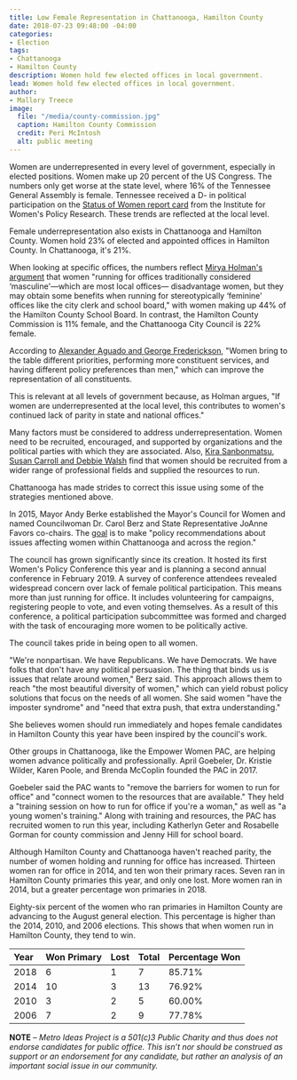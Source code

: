```yaml
---
title: Low Female Representation in Chattanooga, Hamilton County
date: 2018-07-23 09:48:00 -04:00
categories:
- Election
tags:
- Chattanooga
- Hamilton County
description: Women hold few elected offices in local government.
lead: Women hold few elected offices in local government.
author:
- Mallory Treece
image:
  file: "/media/county-commission.jpg"
  caption: Hamilton County Commission
  credit: Peri McIntosh
  alt: public meeting
---
```


Women are underrepresented in every level of government, especially in elected positions. Women make up 20 percent of the US Congress. The numbers only get worse at the state level, where 16% of the Tennessee General Assembly is female. Tennessee received a D- in political participation on the [Status of Women report card](https://statusofwomendata.org/publications/2015-national-report/) from the Institute for Women's Policy Research. These trends are reflected at the local level.

Female underrepresentation also exists in Chattanooga and Hamilton County. Women hold 23% of elected and appointed offices in Hamilton County. In Chattanooga, it's 21%.

When looking at specific offices, the numbers reflect [Mirya Holman's argument](https://www.researchgate.net/profile/Mirya_Holman/publication/320040648_Women_in_Local_Government_What_We_Know_and_Where_We_Go_from_Here/links/5a14ab2ba6fdccd697bbed17/Women-in-Local-Government-What-We-Know-and-Where-We-Go-from-Here.pdf) that women "running for offices traditionally considered ‘masculine'—which are most local offices— disadvantage women, but they may obtain some benefits when running for stereotypically ‘feminine' offices like the city clerk and school board," with women making up 44% of the Hamilton County School Board. In contrast, the Hamilton County Commission is 11% female, and the Chattanooga City Council is 22% female.

According to [Alexander Aguado and George Frederickson](https://www.tandfonline.com/doi/abs/10.1080/1554477X.2011.640607), "Women bring to the table different priorities, performing more constituent services, and having different policy preferences than men," which can improve the representation of all constituents.

This is relevant at all levels of government because, as Holman argues, "If women are underrepresented at the local level, this contributes to women's continued lack of parity in state and national offices."

Many factors must be considered to address underrepresentation. Women need to be recruited, encouraged, and supported by organizations and the political parties with which they are associated. Also, [Kira Sanbonmatsu, Susan Carroll and Debbie Walsh](http://50-50in2020.org/wp-content/uploads/2017/05/CAWP-Poised-to-Run-1.pdf) find that women should be recruited from a wider range of professional fields and supplied the resources to run.

Chattanooga has made strides to correct this issue using some of the strategies mentioned above.

In 2015, Mayor Andy Berke established the Mayor's Council for Women and named Councilwoman Dr. Carol Berz and State Representative JoAnne Favors co-chairs. The [goal](https://connect.chattanooga.gov/councilforwomen/councilforwomenabout/) is to make "policy recommendations about issues affecting women within Chattanooga and across the region."

The council has grown significantly since its creation. It hosted its first Women's Policy Conference this year and is planning a second annual conference in February 2019. A survey of conference attendees revealed widespread concern over lack of female political participation. This means more than just running for office. It includes volunteering for campaigns, registering people to vote, and even voting themselves. As a result of this conference, a political participation subcommittee was formed and charged with the task of encouraging more women to be politically active.

The council takes pride in being open to all women.

"We're nonpartisan. We have Republicans. We have Democrats. We have folks that don't have any political persuasion. The thing that binds us is issues that relate around women," Berz said. This approach allows them to reach "the most beautiful diversity of women," which can yield robust policy solutions that focus on the needs of all women. She said women "have the imposter syndrome" and "need that extra push, that extra understanding."

She believes women should run immediately and hopes female candidates in Hamilton County this year have been inspired by the council's work.

Other groups in Chattanooga, like the Empower Women PAC, are helping women advance politically and professionally. April Goebeler, Dr. Kristie Wilder, Karen Poole, and Brenda McCoplin founded the PAC in 2017.

Goebeler said the PAC wants to "remove the barriers for women to run for office" and "connect women to the resources that are available." They held a "training session on how to run for office if you're a woman," as well as "a young women's training." Along with training and resources, the PAC has recruited women to run this year, including Katherlyn Geter and Rosabelle Gorman for county commission and Jenny Hill for school board.

Although Hamilton County and Chattanooga haven't reached parity, the number of women holding and running for office has increased. Thirteen women ran for office in 2014, and ten won their primary races. Seven ran in Hamilton County primaries this year, and only one lost. More women ran in 2014, but a greater percentage won primaries in 2018.

Eighty-six percent of the women who ran primaries in Hamilton County are advancing to the August general election. This percentage is higher than the 2014, 2010, and 2006 elections. This shows that when women run in Hamilton County, they tend to win.

| Year | Won Primary  | Lost | Total | Percentage Won |
| :-   | :-           | :-   | :-    | :-             |
| 2018 | 6            | 1    | 7     | 85.71%         |
| 2014 | 10           | 3    | 13    | 76.92%         |
| 2010 | 3            | 2    | 5     | 60.00%         |
| 2006 | 7            | 2    | 9     | 77.78%         |

**NOTE** – *Metro Ideas Project is a 501(c)3 Public Charity and thus does not endorse candidates for public office. This isn’t nor should be construed as support or an endorsement for any candidate, but rather an analysis of an important social issue in our community.*